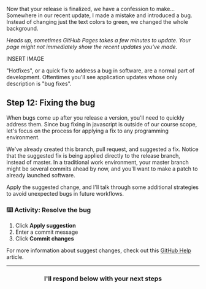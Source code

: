 Now that your release is finalized, we have a confession to make... Somewhere in our recent update, I made a mistake and introduced a bug. Instead of changing just the text colors to green, we changed the whole background.

_Heads up, sometimes GitHub Pages takes a few minutes to update. Your page might not immediately show the recent updates you've made._

INSERT IMAGE

"Hotfixes", or a quick fix to address a bug in software, are a normal part of development. Oftentimes you'll see application updates whose only description is "bug fixes".

## Step 12: Fixing the bug

When bugs come up after you release a version, you'll need to quickly address them. Since bug fixing in javascript is outside of our course scope, let's focus on the process for applying a fix to any programming environment.

We've already created this branch, pull request, and suggested a fix. Notice that the suggested fix is being applied directly to the release branch, instead of master. In a traditional work environment, your master branch might be several commits ahead by now, and you'll want to make a patch to already launched software.

Apply the suggested change, and I'll talk through some additional strategies to avoid unexpected bugs in future workflows.

### :keyboard: Activity: Resolve the bug

1. Click **Apply suggestion**
2. Enter a commit message
3. Click **Commit changes**

For more information about suggest changes, check out this [GitHub Help](https://help.github.com/articles/incorporating-feedback-in-your-pull-request) article.

<hr>
<h3 align="center">I'll respond below with your next steps</h3>
